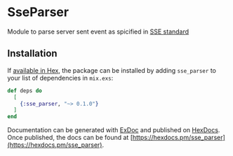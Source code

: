 # SseParser

Module to parse server sent event as spicified in 
[SSE standard](https://www.w3.org/TR/2009/WD-eventsource-20090421/#parsing-an-event-stream)

## Installation

If [available in Hex](https://hex.pm/docs/publish), the package can be installed
by adding `sse_parser` to your list of dependencies in `mix.exs`:

```elixir
def deps do
  [
    {:sse_parser, "~> 0.1.0"}
  ]
end
```

Documentation can be generated with [ExDoc](https://github.com/elixir-lang/ex_doc)
and published on [HexDocs](https://hexdocs.pm). Once published, the docs can
be found at [https://hexdocs.pm/sse_parser](https://hexdocs.pm/sse_parser).

